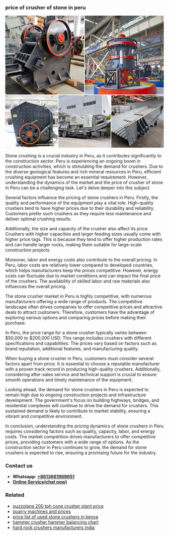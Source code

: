 <h3>price of crusher of stone in peru</h3><img src='1708498186.jpg' alt=''><p>Stone crushing is a crucial industry in Peru, as it contributes significantly to the construction sector. Peru is experiencing an ongoing boom in construction activities, which is stimulating the demand for crushers. Due to the diverse geological features and rich mineral resources in Peru, efficient crushing equipment has become an essential requirement. However, understanding the dynamics of the market and the price of crusher of stone in Peru can be a challenging task. Let's delve deeper into this subject.</p><p>Several factors influence the pricing of stone crushers in Peru. Firstly, the quality and performance of the equipment play a vital role. High-quality crushers tend to have higher prices due to their durability and reliability. Customers prefer such crushers as they require less maintenance and deliver optimal crushing results.</p><p>Additionally, the size and capacity of the crusher also affect its price. Crushers with higher capacities and larger feeding sizes usually come with higher price tags. This is because they tend to offer higher production rates and can handle larger rocks, making them suitable for large-scale construction projects.</p><p>Moreover, labor and energy costs also contribute to the overall pricing. In Peru, labor costs are relatively lower compared to developed countries, which helps manufacturers keep the prices competitive. However, energy costs can fluctuate due to market conditions and can impact the final price of the crushers. The availability of skilled labor and raw materials also influences the overall pricing.</p><p>The stone crusher market in Peru is highly competitive, with numerous manufacturers offering a wide range of products. The competitive landscape often drives companies to offer competitive prices and attractive deals to attract customers. Therefore, customers have the advantage of exploring various options and comparing prices before making their purchase.</p><p>In Peru, the price range for a stone crusher typically varies between $50,000 to $200,000 USD. This range includes crushers with different specifications and capabilities. The prices vary based on factors such as brand reputation, additional features, and manufacturing quality.</p><p>When buying a stone crusher in Peru, customers must consider several factors apart from price. It is essential to choose a reputable manufacturer with a proven track record in producing high-quality crushers. Additionally, considering after-sales service and technical support is crucial to ensure smooth operations and timely maintenance of the equipment.</p><p>Looking ahead, the demand for stone crushers in Peru is expected to remain high due to ongoing construction projects and infrastructure development. The government's focus on building highways, bridges, and residential complexes will continue to drive the demand for crushers. This sustained demand is likely to contribute to market stability, ensuring a vibrant and competitive environment.</p><p>In conclusion, understanding the pricing dynamics of stone crushers in Peru requires considering factors such as quality, capacity, labor, and energy costs. The market competition drives manufacturers to offer competitive prices, providing customers with a wide range of options. As the construction sector in Peru continues to grow, the demand for stone crushers is expected to rise, ensuring a promising future for the industry.</p><h3>Contact us</h3><ul><li><strong>Whatsapp:&nbsp;<a href="https://wa.me/8613661969651">+8613661969651</a></strong></li><li><a href="https://swt.shibang-china.com/?git&amp;zhl&amp;price of crusher of stone in peru"><strong>Online Service(chat now)</strong></a></li></ul><h3>Related</h3><ul><li><a href='puzzolana 200 tph cone crusher plant price.md'>puzzolana 200 tph cone crusher plant price</a></li><li><a href='quarry machines and prices.md'>quarry machines and prices</a></li><li><a href='price list of used stone crushers in kenya.md'>price list of used stone crushers in kenya</a></li><li><a href='hammer crusher hammer balancing chart.md'>hammer crusher hammer balancing chart</a></li><li><a href='hard rock crushers manufacturers india.md'>hard rock crushers manufacturers india</a></li></ul>